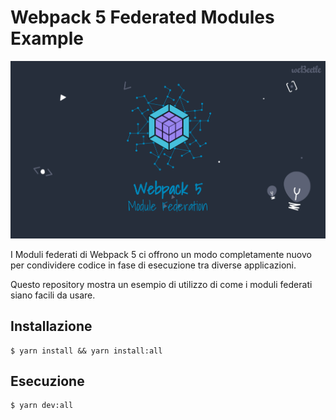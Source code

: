 # Webpack 5 Federated Modules Example

![Moduli Federati](./mf-bg.png)

I Moduli federati di Webpack 5 ci offrono un modo completamente nuovo per condividere codice in fase di esecuzione tra diverse applicazioni.

Questo repository mostra un esempio di utilizzo di come i moduli federati siano facili da usare.

## Installazione

```
$ yarn install && yarn install:all
```

## Esecuzione

```
$ yarn dev:all
```